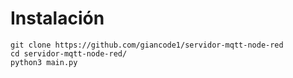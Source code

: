 # Instalación
```
git clone https://github.com/giancode1/servidor-mqtt-node-red
cd servidor-mqtt-node-red/
python3 main.py
```